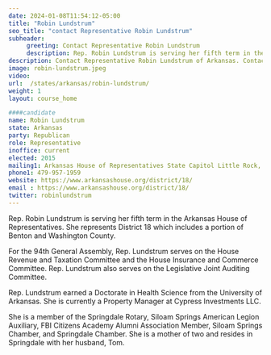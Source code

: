 ```yaml
---
date: 2024-01-08T11:54:12-05:00
title: "Robin Lundstrum"
seo_title: "contact Representative Robin Lundstrum"
subheader:
     greeting: Contact Representative Robin Lundstrum
     description: Rep. Robin Lundstrum is serving her fifth term in the Arkansas House of Representatives. She represents District 18 which includes a portion of Benton and Washington County. For the 94th General Assembly, Rep. Lundstrum serves on the House Revenue and Taxation Committee and the House Insurance and Commerce Committee.
description: Contact Representative Robin Lundstrum of Arkansas. Contact information for Robin Lundstrum includes email address, phone number, and mailing address.
image: robin-lundstrum.jpeg
video:
url:  /states/arkansas/robin-lundstrum/
weight: 1
layout: course_home

####candidate
name: Robin Lundstrum
state: Arkansas
party: Republican
role: Representative
inoffice: current
elected: 2015
mailing1: Arkansas House of Representatives State Capitol Little Rock, AR 72201
phone1: 479-957-1959
website: https://www.arkansashouse.org/district/18/
email : https://www.arkansashouse.org/district/18/
twitter: robinlundstrum
---
```


Rep. Robin Lundstrum is serving her fifth term in the Arkansas House of Representatives. She represents District 18 which includes a portion of Benton and Washington County.

For the 94th General Assembly, Rep. Lundstrum serves on the House Revenue and Taxation Committee and the House Insurance and Commerce Committee. Rep. Lundstrum also serves on the Legislative Joint Auditing Committee.

Rep. Lundstrum earned a Doctorate in Health Science from the University of Arkansas. She is currently a Property Manager at Cypress Investments LLC.  

She is a member of the Springdale Rotary, Siloam Springs American Legion Auxiliary, FBI Citizens Academy Alumni Association Member, Siloam Springs Chamber, and Springdale Chamber.  She is a mother of two and resides in Springdale with her husband, Tom.
